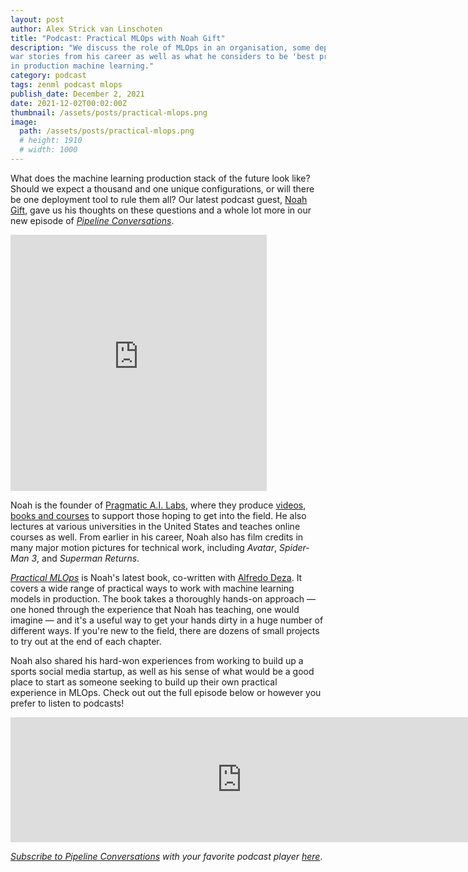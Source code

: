 ```yaml
---
layout: post
author: Alex Strick van Linschoten
title: "Podcast: Practical MLOps with Noah Gift"
description: "We discuss the role of MLOps in an organisation, some deployment
war stories from his career as well as what he considers to be 'best practices'
in production machine learning."
category: podcast
tags: zenml podcast mlops
publish_date: December 2, 2021
date: 2021-12-02T00:02:00Z
thumbnail: /assets/posts/practical-mlops.png
image:
  path: /assets/posts/practical-mlops.png
  # height: 1910
  # width: 1000
---
```


What does the machine learning production stack of the future look like? Should we expect a thousand and one unique configurations, or will there be one deployment tool to rule them all? Our latest podcast guest, [Noah Gift](https://noahgift.com), gave us his thoughts on these questions and a whole lot more in our new episode of [*Pipeline Conversations*](https://podcast.zenml.io).

<iframe src="https://share.descript.com/embed/zUXSZGandRY" width="410" height="410" frameborder="0" allowfullscreen></iframe>

Noah is the founder of [Pragmatic A.I. Labs](https://paiml.com), where they produce [videos](https://www.youtube.com/c/PragmaticAILabs), [books and courses](https://paiml.com/docs/home/) to support those hoping to get into the field. He also lectures at various universities in the United States and teaches online courses as well. From earlier in his career, Noah also has film credits in many major motion pictures for technical work, including *Avatar*, *Spider-Man 3*, and *Superman Returns*.

[*Practical MLOps*](https://www.oreilly.com/library/view/practical-mlops/9781098103002/) is Noah's latest book, co-written with [Alfredo Deza](https://github.com/alfredodeza). It covers a wide range of practical ways to work with machine learning models in production. The book takes a thoroughly hands-on approach — one honed through the experience that Noah has teaching, one would imagine — and it's a useful way to get your hands dirty in a huge number of different ways. If you're new to the field, there are dozens of small projects to try out at the end of each chapter.

Noah also shared his hard-won experiences from working to build up a sports social media startup, as well as his sense of what would be a good place to start as someone seeking to build up their own practical experience in MLOps. Check out out the full episode below or however you prefer to listen to podcasts!

<iframe src="https://player.fireside.fm/v2/vA-gqsEV+-6NpkzDE?theme=dark" width="740" height="200" frameborder="0" scrolling="no"></iframe>

<br>

*[Subscribe to Pipeline Conversations](https://podcast.zenml.io/subscribe) with
your favorite podcast player [here](https://podcast.zenml.io/subscribe)*.
